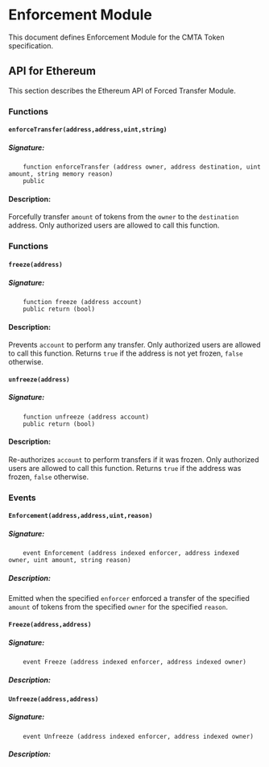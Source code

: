 # Enforcement Module

This document defines Enforcement Module for the CMTA Token specification.


## API for Ethereum

This section describes the Ethereum API of Forced Transfer Module.

### Functions

#### `enforceTransfer(address,address,uint,string)`

##### Signature:

```solidity
    function enforceTransfer (address owner, address destination, uint amount, string memory reason)
    public
```

#### Description:

Forcefully transfer `amount` of tokens from the `owner` to the `destination` address.
Only authorized users are allowed to call this function.

### Functions

#### `freeze(address)`

##### Signature:

```solidity
    function freeze (address account)
    public return (bool)
```

#### Description:

Prevents `account` to perform any transfer.
Only authorized users are allowed to call this function.
Returns `true` if the address is not yet frozen, `false` otherwise.

#### `unfreeze(address)`

##### Signature:

```solidity
    function unfreeze (address account)
    public return (bool)
```

#### Description:

Re-authorizes `account` to perform transfers if it was frozen.
Only authorized users are allowed to call this function.
Returns `true` if the address was frozen, `false` otherwise.


### Events

#### `Enforcement(address,address,uint,reason)`

##### Signature:

```solidity
    event Enforcement (address indexed enforcer, address indexed owner, uint amount, string reason)
```

##### Description:

Emitted when the specified `enforcer` enforced a transfer of the specified `amount` of tokens from the specified `owner` for the specified `reason`.

#### `Freeze(address,address)`

##### Signature:

```solidity
    event Freeze (address indexed enforcer, address indexed owner)
```

##### Description:

#### `Unfreeze(address,address)`

##### Signature:

```solidity
    event Unfreeze (address indexed enforcer, address indexed owner)
```

##### Description:


